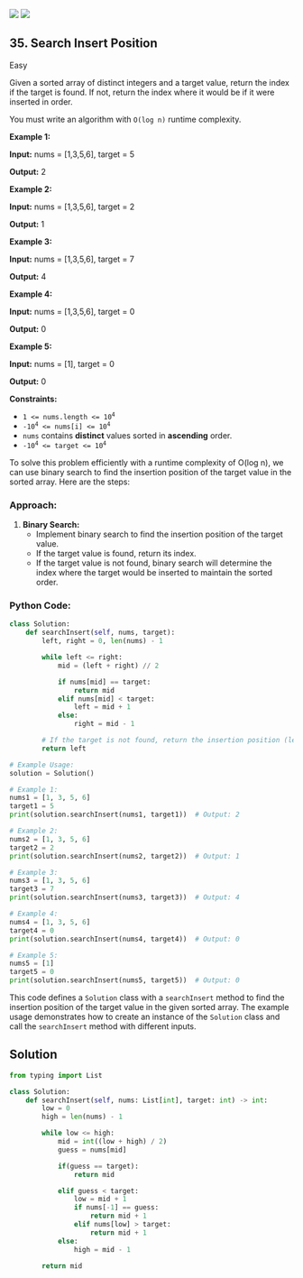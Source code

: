 [![](https://img.shields.io/github/stars/LeetCode-in-Python/LeetCode-in-Python?label=Stars&style=flat-square)](https://github.com/LeetCode-in-Python/LeetCode-in-Python)
[![](https://img.shields.io/github/forks/LeetCode-in-Python/LeetCode-in-Python?label=Fork%20me%20on%20GitHub%20&style=flat-square)](https://github.com/LeetCode-in-Python/LeetCode-in-Python/fork)

## 35\. Search Insert Position

Easy

Given a sorted array of distinct integers and a target value, return the index if the target is found. If not, return the index where it would be if it were inserted in order.

You must write an algorithm with `O(log n)` runtime complexity.

**Example 1:**

**Input:** nums = [1,3,5,6], target = 5

**Output:** 2 

**Example 2:**

**Input:** nums = [1,3,5,6], target = 2

**Output:** 1 

**Example 3:**

**Input:** nums = [1,3,5,6], target = 7

**Output:** 4 

**Example 4:**

**Input:** nums = [1,3,5,6], target = 0

**Output:** 0 

**Example 5:**

**Input:** nums = [1], target = 0

**Output:** 0 

**Constraints:**

*   <code>1 <= nums.length <= 10<sup>4</sup></code>
*   <code>-10<sup>4</sup> <= nums[i] <= 10<sup>4</sup></code>
*   `nums` contains **distinct** values sorted in **ascending** order.
*   <code>-10<sup>4</sup> <= target <= 10<sup>4</sup></code>

To solve this problem efficiently with a runtime complexity of O(log n), we can use binary search to find the insertion position of the target value in the sorted array. Here are the steps:

### Approach:

1. **Binary Search:**
   - Implement binary search to find the insertion position of the target value.
   - If the target value is found, return its index.
   - If the target value is not found, binary search will determine the index where the target would be inserted to maintain the sorted order.

### Python Code:

```python
class Solution:
    def searchInsert(self, nums, target):
        left, right = 0, len(nums) - 1

        while left <= right:
            mid = (left + right) // 2

            if nums[mid] == target:
                return mid
            elif nums[mid] < target:
                left = mid + 1
            else:
                right = mid - 1

        # If the target is not found, return the insertion position (left).
        return left

# Example Usage:
solution = Solution()

# Example 1:
nums1 = [1, 3, 5, 6]
target1 = 5
print(solution.searchInsert(nums1, target1))  # Output: 2

# Example 2:
nums2 = [1, 3, 5, 6]
target2 = 2
print(solution.searchInsert(nums2, target2))  # Output: 1

# Example 3:
nums3 = [1, 3, 5, 6]
target3 = 7
print(solution.searchInsert(nums3, target3))  # Output: 4

# Example 4:
nums4 = [1, 3, 5, 6]
target4 = 0
print(solution.searchInsert(nums4, target4))  # Output: 0

# Example 5:
nums5 = [1]
target5 = 0
print(solution.searchInsert(nums5, target5))  # Output: 0
```

This code defines a `Solution` class with a `searchInsert` method to find the insertion position of the target value in the given sorted array. The example usage demonstrates how to create an instance of the `Solution` class and call the `searchInsert` method with different inputs.

## Solution

```python
from typing import List

class Solution:
    def searchInsert(self, nums: List[int], target: int) -> int:
        low = 0
        high = len(nums) - 1

        while low <= high:
            mid = int((low + high) / 2)
            guess = nums[mid]

            if(guess == target):
                return mid

            elif guess < target:
                low = mid + 1
                if nums[-1] == guess:
                    return mid + 1
                elif nums[low] > target:
                    return mid + 1              
            else: 
                high = mid - 1
                 
        return mid
```